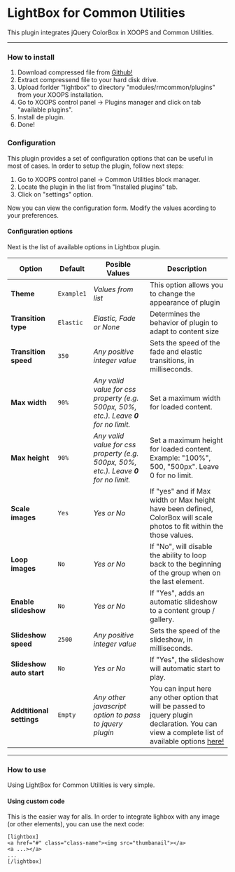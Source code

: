 LightBox for Common Utilities
========

This plugin integrates jQuery ColorBox in XOOPS and Common Utilities.

---

### How to install

1. Download compressed file from [Github!](https://github.com/bitcero/lightbox/)
2. Extract compressend file to your hard disk drive.
3. Upload forlder "lightbox" to directory "modules/rmcommon/plugins" from your XOOPS installation.
4. Go to XOOPS control panel -> Plugins manager and click on tab "available plugins".
5. Install de plugin.
6. Done!

### Configuration
This plugin provides a set of configuration options that can be useful in most of cases. In order to setup the plugin, follow next steps:

1. Go to XOOPS control panel -> Common Utilities block manager.
2. Locate the plugin in the list from "Installed plugins" tab.
3. Click on "settings" option.

Now you can view the configuration form. Modify the values acording to your preferences.

#### Configuration options
Next is the list of available options in Lightbox plugin.

| Option | Default | Posible Values | Description |
|--------|---------|----------------|-------------|
|**Theme**| `Example1` | *Values from list* | This option allows you to change the appearance of plugin |
|**Transition type** | `Elastic` | *Elastic, Fade or None* | Determines the behavior of plugin to adapt to content size |
| **Transition speed** | `350` | *Any positive integer value* | Sets the speed of the fade and elastic transitions, in milliseconds. |
| **Max width** | `90%` | *Any valid value for css property (e.g. 500px, 50%, etc.). Leave **0** for no limit.* | Set a maximum width for loaded content. |
| **Max height** | `90%` | *Any valid value for css property (e.g. 500px, 50%, etc.). Leave **0** for no limit.* | Set a maximum height for loaded content. Example: "100%", 500, "500px". Leave 0 for no limit. |
| **Scale images** | `Yes` | *Yes or No* | If "yes" and if Max width or Max height have been defined, ColorBox will scale photos to fit within the those values. |
| **Loop images** | `No` | *Yes or No* | If "No", will disable the ability to loop back to the beginning of the group when on the last element. |
| **Enable slideshow** | `No` | *Yes or No* | If "Yes", adds an automatic slideshow to a content group / gallery. |
| **Slideshow speed** | `2500` | *Any positive integer value* | Sets the speed of the slideshow, in milliseconds. |
| **Slideshow auto start** | `No` | *Yes or No* | If "Yes", the slideshow will automatic start to play. |
| **Addtitional settings** | `Empty` | *Any other javascript option to pass to jquery plugin* | You can input here any other option that will be passed to jquery plugin declaration. You can view a complete list of available options [here!](http://www.jacklmoore.com/colorbox/) |
---

### How to use
Using LightBox for Common Utilities is very simple.

#### Using custom code
This is the easier way for alls. In order to integrate lighbox with any image (or other elements), you can use the next code:

```
[lightbox]
<a href="#" class="class-name"><img src="thumbanail"></a>
<a ...></a>
...
[/lightbox]
```

